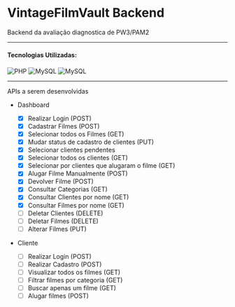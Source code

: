 # VintageFilmVault Backend

<p>Backend da avaliação diagnostica de PW3/PAM2</p>

---

#### Tecnologias Utilizadas:

<img align="center" src="https://img.shields.io/badge/PHP-777BB4?flat&logo=php&logoColor=white" alt="PHP">
<img align="center" src="https://img.shields.io/badge/MySQL-005C84?style=flat&logo=mysql&logoColor=white" alt="MySQL">
<img align="center" src="https://img.shields.io/badge/Postman-FF6C37?style=flat&logo=postman&logoColor=white" alt="MySQL">

---

APIs a serem desenvolvidas

- Dashboard

  - [x] Realizar Login (POST)
  - [x] Cadastrar Filmes (POST)
  - [x] Selecionar todos os Filmes (GET)
  - [x] Mudar status de cadastro de clientes (PUT)
  - [x] Selecionar clientes pendentes
  - [x] Selecionar todos os clientes (GET)
  - [x] Selecionar por clientes que alugaram o filme (GET)
  - [x] Alugar Filme Manualmente (POST)
  - [x] Devolver Filme (POST)
  - [x] Consultar Categorias (GET)
  - [x] Consultar Clientes por nome (GET)
  - [x] Consultar Filmes por nome (GET)
  - [ ] Deletar Clientes (DELETE)
  - [ ] Deletar Filmes (DELETE)
  - [ ] Alterar Filmes (PUT)

- Cliente

  - [ ] Realizar Login (POST)
  - [ ] Realizar Cadastro (POST)
  - [ ] Visualizar todos os filmes (GET)
  - [ ] Filtrar filmes por categoria (GET)
  - [ ] Buscar apenas um filme (GET)
  - [ ] Alugar filmes (POST)
